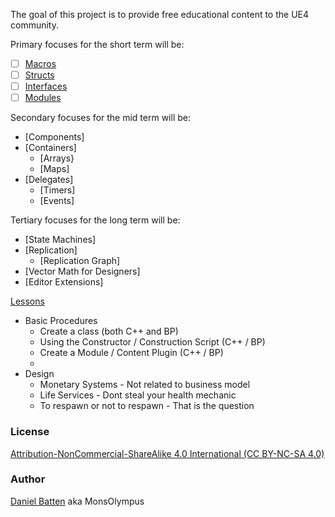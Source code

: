 The goal of this project is to provide free educational content to the UE4 community.

Primary focuses for the short term will be:
- [ ] [Macros](References/Macros.md)
- [ ] [Structs](References/Structs.md)
- [ ] [Interfaces](References/Interfaces.md)
- [ ] [Modules](References/Modules.md)

Secondary focuses for the mid term will be:
* [Components]
* [Containers]
  * [Arrays}
  * [Maps]
* [Delegates]
  * [Timers]
  * [Events]

Tertiary focuses for the long term will be:
* [State Machines]
* [Replication]
  * [Replication Graph]
* [Vector Math for Designers]
* [Editor Extensions]

[Lessons](Lessons/Contents.md)
* Basic Procedures
  * Create a class (both C++ and BP)
  * Using the Constructor / Construction Script (C++ / BP)
  * Create a Module / Content Plugin (C++ / BP)
  * 
* Design
  * Monetary Systems - Not related to business model
  * Life Services - Dont steal your health mechanic
  * To respawn or not to respawn - That is the question

### License
[Attribution-NonCommercial-ShareAlike 4.0 International (CC BY-NC-SA 4.0)](https://creativecommons.org/licenses/by-nc-sa/4.0/)

### Author
[Daniel Batten](https://www.linkedin.com/in/danielbatten/) aka MonsOlympus
